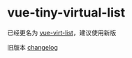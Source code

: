 # vue-tiny-virtual-list

已经更名为 [vue-virt-list](https://github.com/keno-lee/vue-virt-list)，建议使用新版

旧版本 [changelog](./changelog.md)
